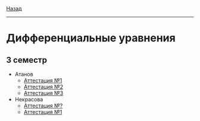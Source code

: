 [Назад](../../README.md)
***
# Дифференциальные уравнения
## 3 семестр
+ Атанов
  + [Аттестация №1](atanov/diffur-pr-att-1-fact.md)
  + [Аттестация №2](atanov/diffur-pr-att-2-fact.md)
  + [Аттестация №3](atanov/diffur-pr-att-3-fact.md)
+ Некрасова
  + [Аттестация №?](nekrasova/diffur-pr-att-idk-fact.md)
  + [Аттестация №1](nekrasova/diffur-pr-att-1-fact.md)
